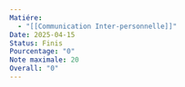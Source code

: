 ```yaml
---
Matiére:
  - "[[Communication Inter-personnelle]]"
Date: 2025-04-15
Status: Finis
Pourcentage: "0"
Note maximale: 20
Overall: "0"
---
```

